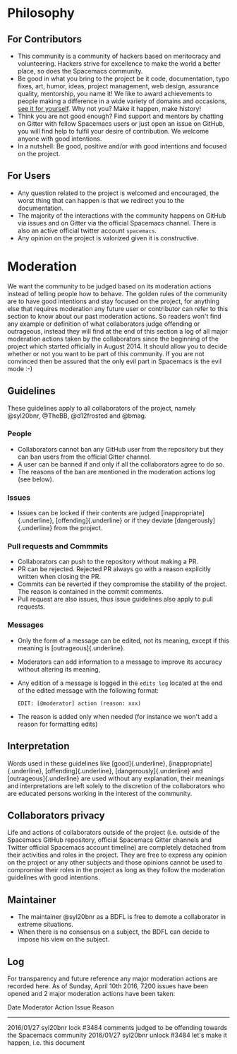Philosophy
==========

For Contributors
----------------

-   This community is a community of hackers based on meritocracy and
    volunteering. Hackers strive for excellence to make the world a
    better place, so does the Spacemacs community.
-   Be good in what you bring to the project be it code, documentation,
    typo fixes, art, humor, ideas, project management, web design,
    assurance quality, mentorship, you name it! We like to award
    achievements to people making a difference in a wide variety of
    domains and occasions, [see it for
    yourself](https://github.com/syl20bnr/spacemacs/blob/develop/doc/DOCUMENTATION.org#special-titles).
    Why not you? Make it happen, make history!
-   Think you are not good enough? Find support and mentors by chatting
    on Gitter with fellow Spacemacs users or just open an issue on
    GitHub, you will find help to fulfil your desire of contribution. We
    welcome anyone with good intentions.
-   In a nutshell: Be good, positive and/or with good intentions and
    focused on the project.

For Users
---------

-   Any question related to the project is welcomed and encouraged, the
    worst thing that can happen is that we redirect you to the
    documentation.
-   The majority of the interactions with the community happens on
    GitHub via issues and on Gitter via the official Spacemacs channel.
    There is also an active official twitter account `spacemacs`.
-   Any opinion on the project is valorized given it is constructive.

Moderation
==========

We want the community to be judged based on its moderation actions
instead of telling people how to behave. The golden rules of the
community are to have good intentions and stay focused on the project,
for anything else that requires moderation any future user or
contributor can refer to this section to know about our past moderation
actions. So readers won\'t find any example or definition of what
collaborators judge offending or outrageous, instead they will find at
the end of this section a log of all major moderation actions taken by
the collaborators since the beginning of the project which started
officially in August 2014. It should allow you to decide whether or not
you want to be part of this community. If you are not convinced then be
assured that the only evil part in Spacemacs is the evil mode :-)

Guidelines
----------

These guidelines apply to all collaborators of the project, namely
@syl20bnr, @TheBB, @d12frosted and @bmag.

### People

-   Collaborators cannot ban any GitHub user from the repository but
    they can ban users from the official Gitter channel.
-   A user can be banned if and only if all the collaborators agree to
    do so.
-   The reasons of the ban are mentioned in the moderation actions log
    (see below).

### Issues

-   Issues can be locked if their contents are judged
    [inappropriate]{.underline}, [offending]{.underline} or if they
    deviate [dangerously]{.underline} from the project.

### Pull requests and Commmits

-   Collaborators can push to the repository without making a PR.
-   PR can be rejected. Rejected PR always go with a reason explicitly
    written when closing the PR.
-   Commits can be reverted if they compromise the stability of the
    project. The reason is contained in the commit comments.
-   Pull request are also issues, thus issue guidelines also apply to
    pull requests.

### Messages

-   Only the form of a message can be edited, not its meaning, except if
    this meaning is [outrageous]{.underline}.

-   Moderators can add information to a message to improve its accuracy
    without altering its meaning,

-   Any edition of a message is logged in the `edits log` located at the
    end of the edited message with the following format:

    ``` {.example}
    EDIT: [@moderator] action (reason: xxx)
    ```

-   The reason is added only when needed (for instance we won\'t add a
    reason for formatting edits)

Interpretation
--------------

Words used in these guidelines like [good]{.underline},
[inappropriate]{.underline}, [offending]{.underline},
[dangerously]{.underline} and [outrageous]{.underline} are used without
any explanation, their meanings and interpretations are left solely to
the discretion of the collaborators who are educated persons working in
the interest of the community.

Collaborators privacy
---------------------

Life and actions of collaborators outside of the project (i.e. outside
of the Spacemacs GitHub repository, official Spacemacs Gitter channels
and Twitter official Spacemacs account timeline) are completely detached
from their activities and roles in the project. They are free to express
any opinion on the project or any other subjects and those opinions
cannot be used to compromise their roles in the project as long as they
follow the moderation guidelines with good intentions.

Maintainer
----------

-   The maintainer @syl20bnr as a BDFL is free to demote a collaborator
    in extreme situations.
-   When there is no consensus on a subject, the BDFL can decide to
    impose his view on the subject.

Log
---

For transparency and future reference any major moderation actions are
recorded here. As of Sunday, April 10th 2016, 7200 issues have been
opened and 2 major moderation actions have been taken:

  Date         Moderator   Action   Issue    Reason
  ------------ ----------- -------- -------- -----------------------------------------------------------------
  2016/01/27   syl20bnr    lock     \#3484   comments judged to be offending towards the Spacemacs community
  2016/01/27   syl20bnr    unlock   \#3484   let\'s make it happen, i.e. this document
